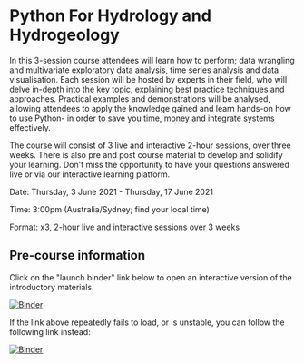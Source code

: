# Python For Hydrology and Hydrogeology

In this 3-session course attendees will learn how to perform; data wrangling and multivariate exploratory data analysis, time series analysis and data visualisation. Each session will be hosted by experts in their field, who will delve in-depth into the key topic, explaining best practice techniques and approaches. Practical examples and demonstrations will be analysed, allowing attendees to apply the knowledge gained and learn hands-on how to use Python- in order to save you time, money and integrate systems effectively.

The course will consist of 3 live and interactive 2-hour sessions, over three weeks. There is also pre and post course material to develop and solidify your learning. Don't miss the opportunity to have your questions answered live or via our interactive learning platform.

Date: Thursday, 3 June 2021 - Thursday, 17 June 2021

Time: 3:00pm (Australia/Sydney; find your local time)

Format: x3, 2-hour live and interactive sessions over 3 weeks

## Pre-course information

Click on the "launch binder" link below to open an interactive version of the introductory materials.

[![Binder](https://notebooks.gesis.org/binder/badge_logo.svg)](https://notebooks.gesis.org/binder/v2/gh/AustralianWaterSchool/PythonForHydrologyAndHydrogeology/main?filepath=waterra_python_intro.ipynb)

If the link above repeatedly fails to load, or is unstable, you can follow the following link instead:

[![Binder](https://mybinder.org/badge_logo.svg)](https://mybinder.org/v2/gh/AustralianWaterSchool/PythonForHydrologists/main?filepath=waterra_python_intro.ipynb)
